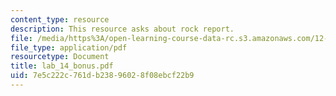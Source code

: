 ```yaml
---
content_type: resource
description: This resource asks about rock report.
file: /media/https%3A/open-learning-course-data-rc.s3.amazonaws.com/12-109-petrology-fall-2005/7e5c222c761db23896028f08ebcf22b9_lab_14_bonus.pdf
file_type: application/pdf
resourcetype: Document
title: lab_14_bonus.pdf
uid: 7e5c222c-761d-b238-9602-8f08ebcf22b9
---
```

